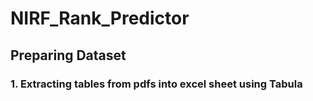 # NIRF_Rank_Predictor

<h2>Preparing Dataset</h2>
<h3>1. Extracting tables from pdfs into excel sheet using Tabula</h3>
